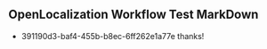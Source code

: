 ## OpenLocalization Workflow Test MarkDown
* 391190d3-baf4-455b-b8ec-6ff262e1a77e thanks!

<!--HONumber=Aug16_HO3-->


